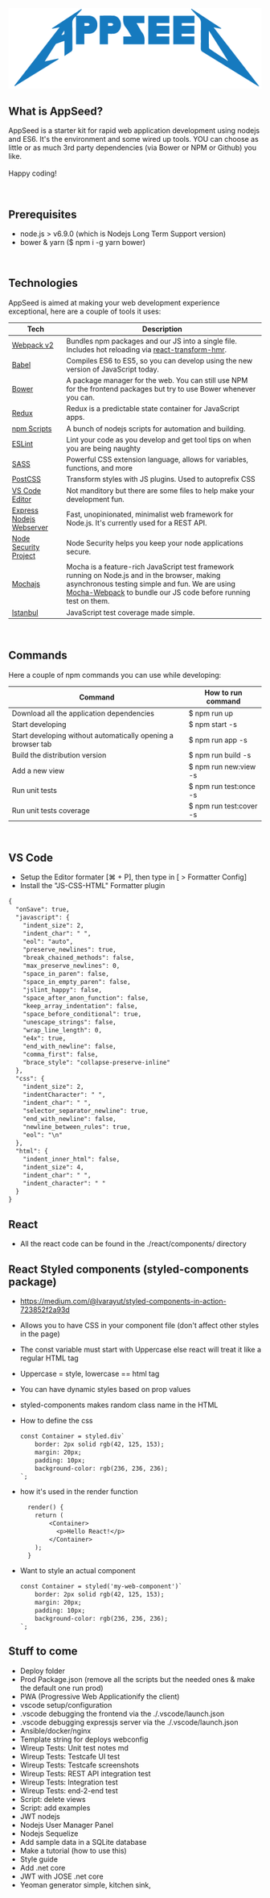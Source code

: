 <img src="appseedica.png" />


## What is AppSeed?
AppSeed is a starter kit for rapid web application development using nodejs and ES6. It's the environment and some wired up tools. YOU can choose as little or as much 3rd party dependencies (via Bower or NPM or Github) you like.
<br><br>
Happy coding!

<br>


## Prerequisites
- node.js > v6.9.0 (which is Nodejs Long Term Support version)
- bower & yarn ($ npm i -g yarn bower)

<br>


## Technologies
AppSeed is aimed at making your web development experience exceptional, here are a couple of tools it uses:

| **Tech** | **Description** |
|----------|-------|
| [Webpack v2](https://webpack.js.org/) | Bundles npm packages and our JS into a single file. Includes hot reloading via [react-transform-hmr](https://www.npmjs.com/package/react-transform-hmr). |
| [Babel](http://babeljs.io) |  Compiles ES6 to ES5, so you can develop using the new version of JavaScript today.     |
| [Bower](https://bower.io/) |  A package manager for the web. You can still use NPM for the frontend packages but try to use Bower whenever you can.     |
| [Redux](http://redux.js.org) | Redux is a predictable state container for JavaScript apps. |
| [npm Scripts](https://docs.npmjs.com/misc/scripts)| A bunch of nodejs scripts for automation and building. |
| [ESLint](http://eslint.org/)| Lint your code as you develop and get tool tips on when you are being naughty |
| [SASS](http://sass-lang.com/) | Powerful CSS extension language, allows for variables, functions, and more |
| [PostCSS](https://github.com/postcss/postcss) | Transform styles with JS plugins. Used to autoprefix CSS |
| [VS Code Editor](https://code.visualstudio.com/) | Not manditory but there are some files to help make your development fun. |
| [Express Nodejs Webserver](https://expressjs.com/) | Fast, unopinionated, minimalist web framework for Node.js. It's currently used for a REST API. |
| [Node Security Project](https://www.npmjs.com/package/nsp)| Node Security helps you keep your node applications secure.  |
| [Mochajs](https://mochajs.org/)| Mocha is a feature-rich JavaScript test framework running on Node.js and in the browser, making asynchronous testing simple and fun. We are using [Mocha-Webpack](https://www.npmjs.com/package/mocha-webpack) to bundle our JS code before running test on them. |
| [Istanbul](https://istanbul.js.org/) | JavaScript test coverage made simple. |

<br>


## Commands
Here a couple of npm commands you can use while developing:

| **Command** | **How to run command** |
|----------|-------|
| Download all the application dependencies | $ npm run up |
| Start developing | $ npm start -s |
| Start developing without automatically opening a browser tab | $ npm run app -s |
| Build the distribution version | $ npm run build -s |
| Add a new view | $ npm run new:view -s |
| Run unit tests | $ npm run test:once -s |
| Run unit tests coverage | $ npm run test:cover -s |

<br>

## VS Code
- Setup the Editor formater [⌘ + P], then type in [ > Formatter Config]
- Install the "JS-CSS-HTML" Formatter plugin
~~~
{
  "onSave": true,
  "javascript": {
    "indent_size": 2,
    "indent_char": " ",
    "eol": "auto",
    "preserve_newlines": true,
    "break_chained_methods": false,
    "max_preserve_newlines": 0,
    "space_in_paren": false,
    "space_in_empty_paren": false,
    "jslint_happy": false,
    "space_after_anon_function": false,
    "keep_array_indentation": false,
    "space_before_conditional": true,
    "unescape_strings": false,
    "wrap_line_length": 0,
    "e4x": true,
    "end_with_newline": false,
    "comma_first": false,
    "brace_style": "collapse-preserve-inline"
  },
  "css": {
    "indent_size": 2,
    "indentCharacter": " ",
    "indent_char": " ",
    "selector_separator_newline": true,
    "end_with_newline": false,
    "newline_between_rules": true,
    "eol": "\n"
  },
  "html": {
    "indent_inner_html": false,
    "indent_size": 4,
    "indent_char": " ",
    "indent_character": " "
  }
}
~~~



## React 
- All the react code can be found in the ./react/components/ directory



## React Styled components (styled-components package)
- https://medium.com/@lvarayut/styled-components-in-action-723852f2a93d
- Allows you to have CSS in your component file (don't affect other styles in the page)
- The const variable must start with Uppercase else react will treat it like a regular HTML tag
- Uppercase = style, lowercase == html tag
- You can have dynamic styles based on prop values
- styled-components makes random class name in the HTML


- How to define the css
    ~~~
    const Container = styled.div`
        border: 2px solid rgb(42, 125, 153);
        margin: 20px;
        padding: 10px;
        background-color: rgb(236, 236, 236);
    `;
    ~~~
- how it's used in the render function
    ~~~
      render() {
        return (
            <Container>
              <p>Hello React!</p>
            </Container>
        );
      }
    ~~~
- Want to style an actual component
    ~~~
    const Container = styled('my-web-component')`
        border: 2px solid rgb(42, 125, 153);
        margin: 20px;
        padding: 10px;
        background-color: rgb(236, 236, 236);
    `;
    ~~~





## Stuff to come
- Deploy folder
- Prod Package.json (remove all the scripts but the needed ones & make the default one run prod)
- PWA (Progressive Web Applicationify the client)
- vscode setup/configuration
- .vscode debugging the frontend via the ./.vscode/launch.json
- .vscode debugging expressjs server via the ./.vscode/launch.json
- Ansible/docker/nginx
- Template string for deploys webconfig
- Wireup Tests: Unit test notes md
- Wireup Tests: Testcafe UI test
- Wireup Tests: Testcafe screenshots
- Wireup Tests: REST API integration test
- Wireup Tests: Integration test
- Wireup Tests: end-2-end test
- Script: delete views
- Script: add examples
- JWT nodejs
- Nodejs User Manager Panel
- Nodejs Sequelize
- Add sample data in a SQLite database
- Make a tutorial (how to use this)
- Style guide
- Add .net core
- JWT with JOSE .net core
- Yeoman generator simple, kitchen sink, 


